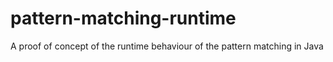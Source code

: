 # pattern-matching-runtime
A proof of concept of the runtime behaviour of the pattern matching in Java 
